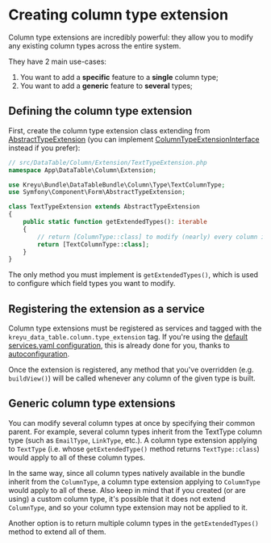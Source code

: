 # Creating column type extension

Column type extensions are incredibly powerful: they allow you to modify any existing column types across the entire system.

They have 2 main use-cases:

1. You want to add a **specific** feature to a **single** column type;
2. You want to add a **generic** feature to **several** types;

## Defining the column type extension

First, create the column type extension class extending from [AbstractTypeExtension](https://github.com/Kreyu/data-table-bundle/blob/main/src/Column/Extension/AbstractTypeExtension.php) (you can implement [ColumnTypeExtensionInterface](https://github.com/Kreyu/data-table-bundle/blob/main/src/Column/Extension/ColumnTypeExtensionInterface.php) instead if you prefer):

```php
// src/DataTable/Column/Extension/TextTypeExtension.php
namespace App\DataTable\Column\Extension;

use Kreyu\Bundle\DataTableBundle\Column\Type\TextColumnType;
use Symfony\Component\Form\AbstractTypeExtension;

class TextTypeExtension extends AbstractTypeExtension
{
    public static function getExtendedTypes(): iterable
    {
        // return [ColumnType::class] to modify (nearly) every column in the system
        return [TextColumnType::class];
    }
}
```

The only method you must implement is `getExtendedTypes()`, which is used to configure which field types you want to modify.

## Registering the extension as a service

Column type extensions must be registered as services and tagged with the `kreyu_data_table.column.type_extension` tag.
If you're using the [default services.yaml configuration](https://symfony.com/doc/current/service_container.html#service-container-services-load-example),
this is already done for you, thanks to [autoconfiguration](https://symfony.com/doc/current/service_container.html#services-autoconfigure).

Once the extension is registered, any method that you've overridden (e.g. `buildView()`) will be called whenever any column of the given type is built.

## Generic column type extensions

You can modify several column types at once by specifying their common parent.
For example, several column types inherit from the TextType column type (such as `EmailType`, `LinkType`, etc.).
A column type extension applying to `TextType` (i.e. whose `getExtendedType()` method returns `TextType::class`) would apply to all of these column types.

In the same way, since all column types natively available in the bundle inherit from the `ColumnType`,
a column type extension applying to `ColumnType` would apply to all of these.
Also keep in mind that if you created (or are using) a custom column type, it's possible that it does not extend `ColumnType`,
and so your column type extension may not be applied to it.

Another option is to return multiple column types in the `getExtendedTypes()` method to extend all of them.